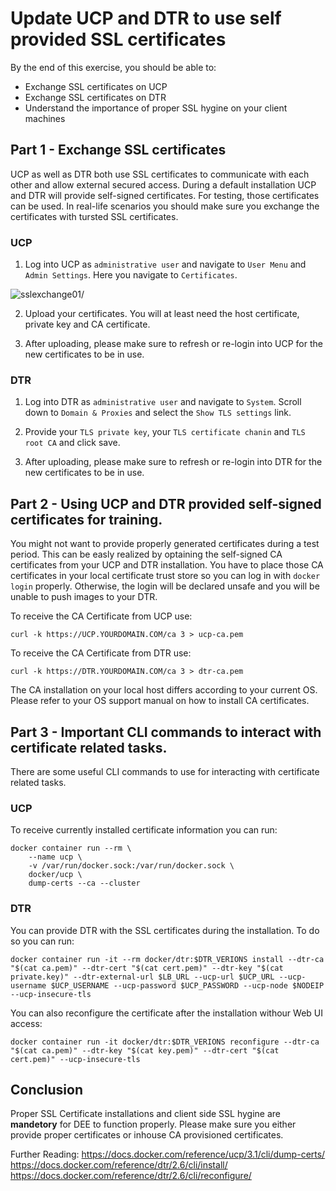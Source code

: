 # Update UCP and DTR to use self provided SSL certificates

By the end of this exercise, you should be able to:

 - Exchange SSL certificates on UCP
 - Exchange SSL certificates on DTR
 - Understand the importance of proper SSL hygine on your client machines

## Part 1 - Exchange SSL certificates

UCP as well as DTR both use SSL certificates to communicate with each other and allow external secured access. During a default installation UCP and DTR will provide self-signed certificates. For testing, those certificates can be used. In real-life scenarios you should make sure you exchange the certificates with tursted SSL certificates.

### UCP

1. Log into UCP as `administrative user` and navigate to `User Menu` and `Admin Settings`. Here you navigate to `Certificates`.

![sslexchange01](../images/sslexchange01.png)/

2. Upload your certificates. You will at least need the host certificate, private key and CA certificate. 

3. After uploading, please make sure to refresh or re-login into UCP for the new certificates to be in use.

### DTR

1. Log into DTR as `administrative user` and navigate to `System`. Scroll down to `Domain & Proxies` and select the `Show TLS settings` link.

2. Provide your `TLS private key`, your `TLS certificate chanin` and `TLS root CA` and click save.

3. After uploading, please make sure to refresh or re-login into DTR for the new certificates to be in use.


## Part 2 - Using UCP and DTR provided self-signed certificates for training.

You might not want to provide properly generated certificates during a test period. This can be easly realized by optaining the self-signed CA certificates from your UCP and DTR installation. You have to place those CA certificates in your local certificate trust store so you can log in with `docker login` properly. Otherwise, the login will be declared unsafe and you will be unable to push images to your DTR.

To receive the CA Certificate from UCP use:
```
curl -k https://UCP.YOURDOMAIN.COM/ca 3 > ucp-ca.pem
```

To receive the CA Certificate from DTR use:
```
curl -k https://DTR.YOURDOMAIN.COM/ca 3 > dtr-ca.pem
```

The CA installation on your local host differs according to your current OS. Please refer to your OS support manual on how to install CA certificates.


## Part 3 - Important CLI commands to interact with certificate related tasks.

There are some useful CLI commands to use for interacting with certificate related tasks.

### UCP

To receive currently installed certificate information you can run:
```
docker container run --rm \
    --name ucp \
    -v /var/run/docker.sock:/var/run/docker.sock \
    docker/ucp \
    dump-certs --ca --cluster
```

### DTR

You can provide DTR with the SSL certificates during the installation. To do so you can run:
```
docker container run -it --rm docker/dtr:$DTR_VERIONS install --dtr-ca "$(cat ca.pem)" --dtr-cert "$(cat cert.pem)" --dtr-key "$(cat private.key)" --dtr-external-url $LB_URL --ucp-url $UCP_URL --ucp-username $UCP_USERNAME --ucp-password $UCP_PASSWORD --ucp-node $NODEIP --ucp-insecure-tls
```

You can also reconfigure the certificate after the installation withour Web UI access:
```
docker container run -it docker/dtr:$DTR_VERIONS reconfigure --dtr-ca "$(cat ca.pem)" --dtr-key "$(cat key.pem)" --dtr-cert "$(cat cert.pem)" --ucp-insecure-tls
```

## Conclusion

Proper SSL Certificate installations and client side SSL hygine are **mandetory** for DEE to function properly. Please make sure you either provide proper certificates or inhouse CA provisioned certificates.

Further Reading:
https://docs.docker.com/reference/ucp/3.1/cli/dump-certs/
https://docs.docker.com/reference/dtr/2.6/cli/install/
https://docs.docker.com/reference/dtr/2.6/cli/reconfigure/


